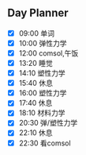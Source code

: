 ## Day Planner
- [x] 09:00 单词
- [x] 10:00 弹性力学
- [x] 12:00 comsol,午饭
- [x] 13:20 睡觉
- [x] 14:10 塑性力学
- [x] 15:40 休息
- [x] 16:00 塑性力学
- [x] 17:40 休息
- [x] 18:10 材料力学
- [x] 20:30 弹/塑性力学
- [x] 22:10 休息
- [x] 22:30 看comsol